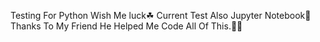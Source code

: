 Testing For Python Wish Me luck☘ 
Current Test Also Jupyter Notebook📔
Thanks To My Friend He Helped Me Code All Of This.🧑‍💻
